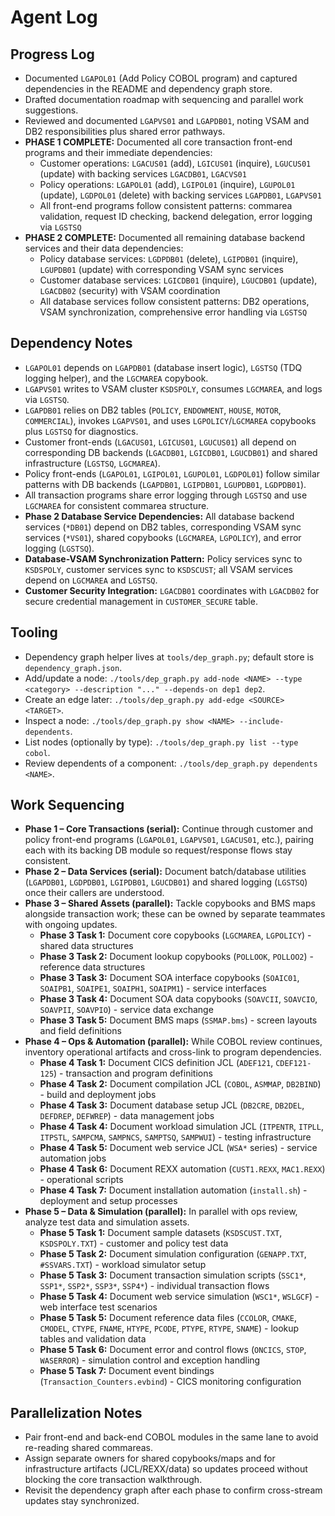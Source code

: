 # Agent Log

## Progress Log
- Documented `LGAPOL01` (Add Policy COBOL program) and captured dependencies in the README and dependency graph store.
- Drafted documentation roadmap with sequencing and parallel work suggestions.
- Reviewed and documented `LGAPVS01` and `LGAPDB01`, noting VSAM and DB2 responsibilities plus shared error pathways.
- **PHASE 1 COMPLETE:** Documented all core transaction front-end programs and their immediate dependencies:
  - Customer operations: `LGACUS01` (add), `LGICUS01` (inquire), `LGUCUS01` (update) with backing services `LGACDB01`, `LGACVS01`
  - Policy operations: `LGAPOL01` (add), `LGIPOL01` (inquire), `LGUPOL01` (update), `LGDPOL01` (delete) with backing services `LGAPDB01`, `LGAPVS01`
  - All front-end programs follow consistent patterns: commarea validation, request ID checking, backend delegation, error logging via `LGSTSQ`
- **PHASE 2 COMPLETE:** Documented all remaining database backend services and their data dependencies:
  - Policy database services: `LGDPDB01` (delete), `LGIPDB01` (inquire), `LGUPDB01` (update) with corresponding VSAM sync services
  - Customer database services: `LGICDB01` (inquire), `LGUCDB01` (update), `LGACDB02` (security) with VSAM coordination
  - All database services follow consistent patterns: DB2 operations, VSAM synchronization, comprehensive error handling via `LGSTSQ`

## Dependency Notes
- `LGAPOL01` depends on `LGAPDB01` (database insert logic), `LGSTSQ` (TDQ logging helper), and the `LGCMAREA` copybook.
- `LGAPVS01` writes to VSAM cluster `KSDSPOLY`, consumes `LGCMAREA`, and logs via `LGSTSQ`.
- `LGAPDB01` relies on DB2 tables (`POLICY`, `ENDOWMENT`, `HOUSE`, `MOTOR`, `COMMERCIAL`), invokes `LGAPVS01`, and uses `LGPOLICY`/`LGCMAREA` copybooks plus `LGSTSQ` for diagnostics.
- Customer front-ends (`LGACUS01`, `LGICUS01`, `LGUCUS01`) all depend on corresponding DB backends (`LGACDB01`, `LGICDB01`, `LGUCDB01`) and shared infrastructure (`LGSTSQ`, `LGCMAREA`).
- Policy front-ends (`LGAPOL01`, `LGIPOL01`, `LGUPOL01`, `LGDPOL01`) follow similar patterns with DB backends (`LGAPDB01`, `LGIPDB01`, `LGUPDB01`, `LGDPDB01`).
- All transaction programs share error logging through `LGSTSQ` and use `LGCMAREA` for consistent commarea structure.
- **Phase 2 Database Service Dependencies:** All database backend services (`*DB01`) depend on DB2 tables, corresponding VSAM sync services (`*VS01`), shared copybooks (`LGCMAREA`, `LGPOLICY`), and error logging (`LGSTSQ`).
- **Database-VSAM Synchronization Pattern:** Policy services sync to `KSDSPOLY`, customer services sync to `KSDSCUST`; all VSAM services depend on `LGCMAREA` and `LGSTSQ`.
- **Customer Security Integration:** `LGACDB01` coordinates with `LGACDB02` for secure credential management in `CUSTOMER_SECURE` table.

## Tooling
- Dependency graph helper lives at `tools/dep_graph.py`; default store is `dependency_graph.json`.
- Add/update a node: `./tools/dep_graph.py add-node <NAME> --type <category> --description "..." --depends-on dep1 dep2`.
- Create an edge later: `./tools/dep_graph.py add-edge <SOURCE> <TARGET>`.
- Inspect a node: `./tools/dep_graph.py show <NAME> --include-dependents`.
- List nodes (optionally by type): `./tools/dep_graph.py list --type cobol`.
- Review dependents of a component: `./tools/dep_graph.py dependents <NAME>`.

## Work Sequencing
- **Phase 1 – Core Transactions (serial):** Continue through customer and policy front-end programs (`LGAPOL01`, `LGAPVS01`, `LGACUS01`, etc.), pairing each with its backing DB module so request/response flows stay consistent.
- **Phase 2 – Data Services (serial):** Document batch/database utilities (`LGAPDB01`, `LGDPDB01`, `LGIPDB01`, `LGUCDB01`) and shared logging (`LGSTSQ`) once their callers are understood.
- **Phase 3 – Shared Assets (parallel):** Tackle copybooks and BMS maps alongside transaction work; these can be owned by separate teammates with ongoing updates.
  - **Phase 3 Task 1:** Document core copybooks (`LGCMAREA`, `LGPOLICY`) - shared data structures
  - **Phase 3 Task 2:** Document lookup copybooks (`POLLOOK`, `POLLOO2`) - reference data structures  
  - **Phase 3 Task 3:** Document SOA interface copybooks (`SOAIC01`, `SOAIPB1`, `SOAIPE1`, `SOAIPH1`, `SOAIPM1`) - service interfaces
  - **Phase 3 Task 4:** Document SOA data copybooks (`SOAVCII`, `SOAVCIO`, `SOAVPII`, `SOAVPIO`) - service data exchange
  - **Phase 3 Task 5:** Document BMS maps (`SSMAP.bms`) - screen layouts and field definitions
- **Phase 4 – Ops & Automation (parallel):** While COBOL review continues, inventory operational artifacts and cross-link to program dependencies.
  - **Phase 4 Task 1:** Document CICS definition JCL (`ADEF121`, `CDEF121-125`) - transaction and program definitions
  - **Phase 4 Task 2:** Document compilation JCL (`COBOL`, `ASMMAP`, `DB2BIND`) - build and deployment jobs
  - **Phase 4 Task 3:** Document database setup JCL (`DB2CRE`, `DB2DEL`, `DEFDREP`, `DEFWREP`) - data management jobs
  - **Phase 4 Task 4:** Document workload simulation JCL (`ITPENTR`, `ITPLL`, `ITPSTL`, `SAMPCMA`, `SAMPNCS`, `SAMPTSQ`, `SAMPWUI`) - testing infrastructure
  - **Phase 4 Task 5:** Document web service JCL (`WSA*` series) - service automation jobs
  - **Phase 4 Task 6:** Document REXX automation (`CUST1.REXX`, `MAC1.REXX`) - operational scripts
  - **Phase 4 Task 7:** Document installation automation (`install.sh`) - deployment and setup processes
- **Phase 5 – Data & Simulation (parallel):** In parallel with ops review, analyze test data and simulation assets.
  - **Phase 5 Task 1:** Document sample datasets (`KSDSCUST.TXT`, `KSDSPOLY.TXT`) - customer and policy test data
  - **Phase 5 Task 2:** Document simulation configuration (`GENAPP.TXT`, `#SSVARS.TXT`) - workload simulator setup
  - **Phase 5 Task 3:** Document transaction simulation scripts (`SSC1*`, `SSP1*`, `SSP2*`, `SSP3*`, `SSP4*`) - individual transaction flows
  - **Phase 5 Task 4:** Document web service simulation (`WSC1*`, `WSLGCF`) - web interface test scenarios
  - **Phase 5 Task 5:** Document reference data files (`CCOLOR`, `CMAKE`, `CMODEL`, `CTYPE`, `FNAME`, `HTYPE`, `PCODE`, `PTYPE`, `RTYPE`, `SNAME`) - lookup tables and validation data
  - **Phase 5 Task 6:** Document error and control flows (`ONCICS`, `STOP`, `WASERROR`) - simulation control and exception handling
  - **Phase 5 Task 7:** Document event bindings (`Transaction_Counters.evbind`) - CICS monitoring configuration

## Parallelization Notes
- Pair front-end and back-end COBOL modules in the same lane to avoid re-reading shared commareas.
- Assign separate owners for shared copybooks/maps and for infrastructure artifacts (JCL/REXX/data) so updates proceed without blocking the core transaction walkthrough.
- Revisit the dependency graph after each phase to confirm cross-stream updates stay synchronized.
